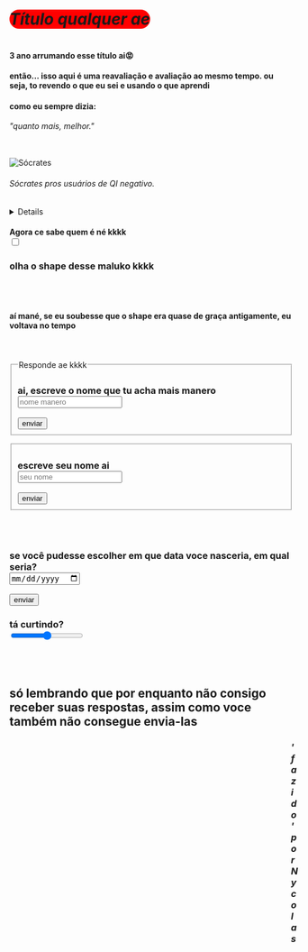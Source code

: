 
<html>
<head>
  <link rel="stylesheet" href="style.css">
  <h1 style="border-radius: 50px; background-color: red; display: inline-block; "><em>Título qualquer ae</em></h1>
</head>
<body>
  <div>
<h4>3 ano arrumando esse título ai😡</h4>
<p></p><h4>então... isso aqui é uma reavaliação e avaliação ao mesmo tempo. ou seja, to revendo o que eu sei e usando o que aprendi</h4></p>
    
<h4>como eu sempre dizia:

</h4><em> "quanto mais, melhor."  </em></h4>
  </div>
  <br>
  <br>

  
 <img src="https://i.imgur.com/hXyacXH.jpeg" alt="Sócrates"> <h6><em>Sócrates</em>
   pros usuários de QI negativo.</h6>
  

    
  <details>
  Sócrates (469–399 a.C.) foi um filósofo grego considerado um dos fundadores da filosofia ocidental. Ele não deixou escritos, e seu pensamento é conhecido principalmente por meio de Platão. Sócrates acreditava na busca da verdade através do diálogo e da reflexão crítica, utilizando o método socrático — uma forma de questionamento que levava as pessoas a examinarem suas próprias ideias. Foi condenado à morte por corromper a juventude de Atenas e por não reconhecer os deuses da cidade.
  </details>

<h4>Agora ce sabe quem é né kkkk
  <br>
  <input type="checkbox"></h4>
  
<h3>olha o shape desse maluko kkkk</h3>
  <br>
  <br>

  <h4>aí mané, se eu soubesse que o shape era quase de graça antigamente, eu voltava no tempo</h4>
<br>
  <br>

  <form>
    <fieldset>
      <legend>Responde ae kkkk</legend>
<h3> ai, escreve o nome que tu acha mais manero<br>
  <input class="ss" placeholder="nome manero"></h3>
<button>enviar</button>
    </fieldset>
    </form>

<form>
  <fieldset>
<h3>escreve seu nome ai <br>
  <input class="ss" placeholder="seu nome"> </h3>
  <button>enviar</button>
  </fieldset>
</form>
  <br>
  <br>


  <form>
  <h3>se você pudesse escolher em que data voce nasceria, em qual seria?<br>
    <input type="date"></h3>
    <button>enviar</button>
  </form>
    
  <h3> tá curtindo? <br>
<input type="range"> </h3>

  
<br>
<br>
  <h2>só lembrando que por enquanto não consigo receber suas respostas, assim como voce também não consegue envia-las</h2>

  <h3 style="padding-left: 500px;"><em> 'fazido' por Nycolas</em></h3>

  
</body>
</html>
